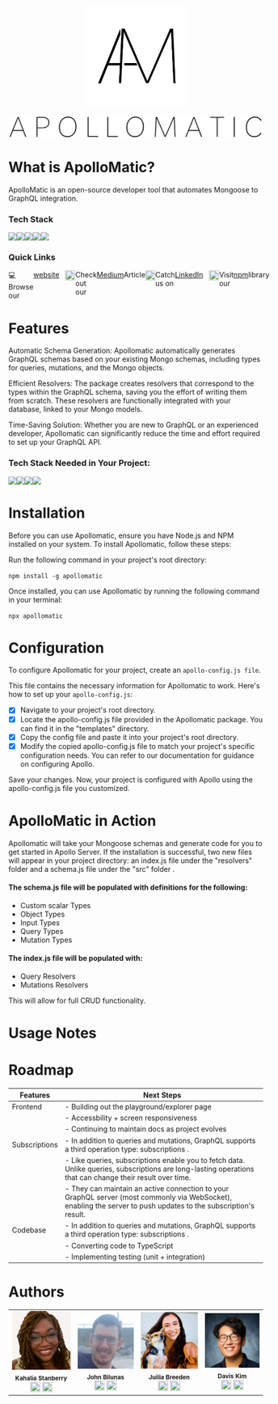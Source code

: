 <p align="center">
<img width="200" height="200" src="https://github.com/KahaliaS/apollomatic-imgs/blob/main/imgs/apollomatic-logo-sm.png">
</p>

<p align="center">
<img  src="https://github.com/KahaliaS/apollomatic-imgs/blob/main/imgs/apollomatic-text-logo.png">
</p>

# What is ApolloMatic?
ApolloMatic is an open-source developer tool that automates Mongoose to GraphQL integration.

### Tech Stack
	
  <div style="display: flex;">
    <img src="https://img.shields.io/badge/JavaScript-323330?style=for-the-badge&logo=javascript&logoColor=F7DF1E"/>
    <img src="https://img.shields.io/badge/Node%20js-339933?style=for-the-badge&logo=nodedotjs&logoColor=white"/>
    <img src = "https://img.shields.io/badge/json-5E5C5C?style=for-the-badge&logo=json&logoColor=white"/>
    <img src= "https://img.shields.io/badge/MongoDB-4EA94B?style=for-the-badge&logo=mongodb&logoColor=white"/>
    <img src="https://img.shields.io/badge/Mongoose-880000.svg?style=for-the-badge&logo=Mongoose&logoColor=white"/> 
  </div>

### Quick Links

<div style="display:flex;">
💻 Browse our <a href="http://www.apollomatic.com/">website</a> &nbsp;&nbsp;&nbsp;
<img src="https://miro.medium.com/v2/resize:fit:1400/1*psYl0y9DUzZWtHzFJLIvTw.png" width="20" height="20"/> Check out our <a href="#">Medium</a> Article &nbsp;&nbsp;&nbsp;
<img src="https://cdn-icons-png.flaticon.com/256/174/174857.png" width="20" height="20"/>  Catch us on <a href="https://www.linkedin.com/company/apollomatic/">LinkedIn</a> &nbsp;&nbsp;&nbsp;
<img src="https://github.com/get-icon/geticon/blob/master/icons/npm.svg" width="20" height="20"/> Visit our <a href="https://www.npmjs.com/package/apollomatic">npm</a> library
</div>

# Features
Automatic Schema Generation: Apollomatic automatically generates GraphQL schemas based on your existing Mongo schemas, including types for queries, mutations, and the Mongo objects.

Efficient Resolvers: The package creates resolvers that correspond to the types within the GraphQL schema, saving you the effort of writing them from scratch. These resolvers are functionally integrated with your database, linked to your Mongo models.

Time-Saving Solution: Whether you are new to GraphQL or an experienced developer, Apollomatic can significantly reduce the time and effort required to set up your GraphQL API.

### Tech Stack Needed in Your Project:
<div style="display: flex;">
<img src="https://img.shields.io/badge/Mongoose-880000.svg?style=for-the-badge&logo=Mongoose&logoColor=white"/>
<img src= "https://img.shields.io/badge/MongoDB-4EA94B?style=for-the-badge&logo=mongodb&logoColor=white"/>
<img src="https://img.shields.io/badge/Apollo%20GraphQL-311C87.svg?style=for-the-badge&logo=Apollo-GraphQL&logoColor=white"/>
<img src="https://img.shields.io/badge/Node%20js-339933?style=for-the-badge&logo=nodedotjs&logoColor=white"/>
</div>

# Installation
Before you can use Apollomatic, ensure you have Node.js and NPM installed on your system. To install Apollomatic, follow these steps:

Run the following command in your project's root directory:

`npm install -g apollomatic`

Once installed, you can use Apollomatic by running the following command in your terminal:

`npx apollomatic`

# Configuration

To configure Apollomatic for your project, create an `apollo-config.js file`. 

This file contains the necessary information for Apollomatic to work. Here's how to set up your `apollo-config.js`:

- [x] Navigate to your project's root directory.
- [x] Locate the apollo-config.js file provided in the Apollomatic package. You can find it in the "templates" directory.
- [x] Copy the config file and paste it into your project's root directory.
- [x] Modify the copied apollo-config.js file to match your project's specific configuration needs. You can refer to our documentation for guidance on configuring Apollo.

Save your changes. Now, your project is configured with Apollo using the apollo-config.js file you customized.

# ApolloMatic in Action

Apollomatic will take your Mongoose schemas and generate code for you to get started in Apollo Server. If the installation is successful, two new files will appear in your project directory: an index.js file under the "resolvers" folder and a schema.js file under the "src" folder .

#### The schema.js file will be populated with definitions for the following:
- Custom scalar Types
- Object Types
- Input Types
- Query Types
- Mutation Types

#### The index.js file will be populated with:
- Query Resolvers
- Mutations Resolvers

This will allow for full CRUD functionality. 

# Usage Notes

# Roadmap

Features      | Next Steps
------------- | -------------
 Frontend     | - Building out the playground/explorer page 
 &nbsp;       | - Accessbility + screen responsiveness 
 &nbsp;       | - Continuing to maintain docs as project evolves
 Subscriptions| - In addition to queries and mutations, GraphQL supports a third operation type:  subscriptions . 
 &nbsp;       | - Like queries, subscriptions enable you to fetch data. Unlike queries, subscriptions are long-lasting operations that can change their result over time. 
 &nbsp;       | - They can maintain an active connection to your GraphQL server (most commonly via WebSocket), enabling the server to push updates to the subscription's result.
 Codebase     | - In addition to queries and mutations, GraphQL supports a third operation type:  subscriptions . 
 &nbsp;       | - Converting code to TypeScript 
 &nbsp;       | - Implementing testing (unit + integration) 


# Authors

<table>
  <tr>
    <td align="center">
      <img src="https://github.com/juliabreeden/ApolloMatic-Web/blob/dev/src/imgs/team/kahalia.png?raw=true" width="140px;" alt=""/>
      <br />
      <sub><b>Kahalia Stanberry</b></sub>
      <br />
      <a href="https://www.linkedin.com/in/kahalia-stanberry/"><img src="https://cdn-icons-png.flaticon.com/256/174/174857.png" width="20" height="20"/></a>
      <a href="https://github.com/KahaliaS"><img src="https://cdn-icons-png.flaticon.com/512/25/25231.png" width="20" height="20"/></a>
    </td>
    <td align="center">
      <img src="https://github.com/juliabreeden/ApolloMatic-Web/blob/dev/src/imgs/team/john.jpeg?raw=true" width="140px;" alt=""/>
      <br />
      <sub><b>John Bilunas</b></sub>
      <br />
      <a href="#"><img src="https://cdn-icons-png.flaticon.com/256/174/174857.png" width="20" height="20"/></a>
      <a href="https://github.com/john-bilunas"><img src="https://cdn-icons-png.flaticon.com/512/25/25231.png" width="20" height="20"/></a>
    </td>
     <td align="center">
      <img src="https://github.com/juliabreeden/ApolloMatic-Web/blob/dev/src/imgs/team/julia.jpeg?raw=true" width="140px;" alt=""/>
      <br />
      <sub><b>Juilia Breeden</b></sub>
      <br />
      <a href="https://www.linkedin.com/in/julia-breeden-0726b692/"><img src="https://cdn-icons-png.flaticon.com/256/174/174857.png" width="20" height="20"/></a>
      <a href="https://github.com/juliabreeden"><img src="https://cdn-icons-png.flaticon.com/512/25/25231.png" width="20" height="20"/></a>
    </td>
     <td align="center">
      <img src="https://github.com/juliabreeden/ApolloMatic-Web/blob/dev/src/imgs/team/davis.jpeg?raw=true" width="140px;" alt=""/>
      <br />
      <sub><b>Davis Kim</b></sub>
      <br />
      <a href="https://www.linkedin.com/in/daviskim-/"><img src="https://cdn-icons-png.flaticon.com/256/174/174857.png" width="20" height="20"/></a>
      <a href="https://github.com/mr-daviskim"><img src="https://cdn-icons-png.flaticon.com/512/25/25231.png" width="20" height="20"/></a>
    </td>
  </tr>
</table>




